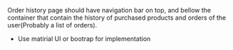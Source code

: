 Order history page should have navigation bar on top, and bellow the container that contain the history of purchased products and orders of the user(Probably a list of orders).

- Use matirial UI or bootrap for implementation
